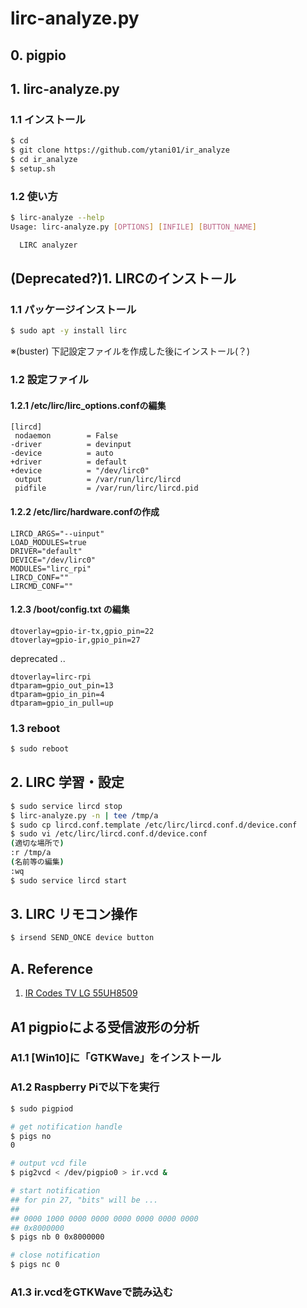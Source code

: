 # lirc-analyze.py

## 0. pigpio



## 1. lirc-analyze.py

### 1.1 インストール

```bash
$ cd
$ git clone https://github.com/ytani01/ir_analyze
$ cd ir_analyze
$ setup.sh
```

### 1.2 使い方

```bash
$ lirc-analyze --help
Usage: lirc-analyze.py [OPTIONS] [INFILE] [BUTTON_NAME]

  LIRC analyzer

```

## (Deprecated?)1. LIRCのインスト－ル

### 1.1 パッケージインストール

```bash
$ sudo apt -y install lirc
```

※(buster) 下記設定ファイルを作成した後にインストール(？)

### 1.2 設定ファイル

#### 1.2.1 /etc/lirc/lirc_options.confの編集

```
[lircd]
 nodaemon        = False
-driver          = devinput
-device          = auto
+driver          = default
+device          = "/dev/lirc0"
 output          = /var/run/lirc/lircd
 pidfile         = /var/run/lirc/lircd.pid
```

#### 1.2.2 /etc/lirc/hardware.confの作成

```
LIRCD_ARGS="--uinput"
LOAD_MODULES=true
DRIVER="default"
DEVICE="/dev/lirc0"
MODULES="lirc_rpi"
LIRCD_CONF=""
LIRCMD_CONF=""
```

#### 1.2.3 /boot/config.txt の編集

```
dtoverlay=gpio-ir-tx,gpio_pin=22
dtoverlay=gpio-ir,gpio_pin=27
```

deprecated ..
```
dtoverlay=lirc-rpi
dtparam=gpio_out_pin=13
dtparam=gpio_in_pin=4
dtparam=gpio_in_pull=up
```

### 1.3 reboot

```bash
$ sudo reboot
```

## 2. LIRC 学習・設定

```bash
$ sudo service lircd stop
$ lirc-analyze.py -n | tee /tmp/a
$ sudo cp lircd.conf.template /etc/lirc/lircd.conf.d/device.conf
$ sudo vi /etc/lirc/lircd.conf.d/device.conf
(適切な場所で)
:r /tmp/a
(名前等の編集)
:wq
$ sudo service lircd start
```

## 3. LIRC リモコン操作

```bash
$ irsend SEND_ONCE device button
```


## A. Reference

1. [IR Codes TV LG 55UH8509](https://github.com/arendst/Sonoff-Tasmota/wiki/IR-Codes-for-TV-LG-55UH8509)


## A1 pigpioによる受信波形の分析

### A1.1 [Win10]に「GTKWave」をインストール

### A1.2 Raspberry Piで以下を実行

```bash
$ sudo pigpiod

# get notification handle
$ pigs no
0

# output vcd file
$ pig2vcd < /dev/pigpio0 > ir.vcd &

# start notification
## for pin 27, "bits" will be ...
##
## 0000 1000 0000 0000 0000 0000 0000 0000
## 0x8000000
$ pigs nb 0 0x8000000

# close notification
$ pigs nc 0
```

### A1.3 ir.vcdをGTKWaveで読み込む
